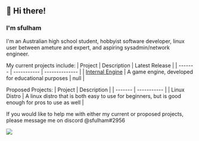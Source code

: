 ## :wave: Hi there!
### I'm sfulham
I'm an Australian high school student, hobbyist software developer, linux user between ameture and expert, and aspiring sysadmin/network engineer.

My current projects include:
| Project | Description | Latest Release |
| ------- | ----------- | -------------- |
| [Internal Engine](https://github.com/InternalStudios/InternalEngine) | A game engine, developed for educational purposes | null |

Proposed Projects:
| Project | Description |
| ------- | ----------- |
| Linux Distro | A linux distro that is both easy to use for beginners, but is good enough for pros to use as well |

If you would like to help me with either my current or proposed projects, please message me on discord @sfulham#2956

<div style="margin: auto">
  <img src="https://github-readme-stats.vercel.app/api?username=sfulham&show_icons=true&theme=omni">
</div>
